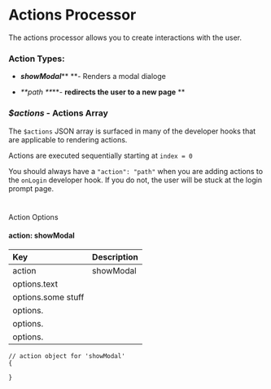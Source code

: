 # Actions Processor

The actions processor allows you to create interactions with the user.

### Action Types:

* _**showModal**_** **- Renders a modal dialoge

* _**path **_**- **redirects the user to a new page** **

### _$actions_ - Actions Array

The `$actions` JSON array is surfaced in many of the developer hooks that are applicable to rendering actions.

Actions are executed sequentially starting at `index = 0`

You should always have a `"action": "path"` when you are adding actions to the `onLogin` developer hook. If you do not, the user will be stuck at the login prompt page.

#
Action Options

#### action: showModal

| Key | Description |
| :--- | :--- |
| action | showModal |
| options.text | |
| options.some stuff | |
| options. | |
| options. | |
| options. | |

```
// action object for 'showModal'
{

}
```




